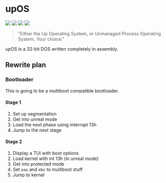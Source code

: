 # upOS

<a><img src="https://img.shields.io/github/languages/code-size/Winksplorer/upOS?style=for-the-badge&logo=files"/></a>
<a href="https://github.com/Winksplorer/upOS/blob/master/LICENSE"><img src="https://img.shields.io/github/license/Winksplorer/upOS?style=for-the-badge&logo=mozilla"/></a>
<img src="https://img.shields.io/badge/pain_and_suffering-in_assembly-blue?style=for-the-badge&logo=intel">
<img src="https://img.shields.io/badge/please_just_let_me-write_some_c-blue?style=for-the-badge&logo=c">

> "Either the Up Operating System, or Unmanaged Process Operating System. Your choice."

upOS is a 32-bit DOS written completely in assembly.

## Rewrite plan

### Bootloader

This is going to be a multiboot compatible bootloader.

#### Stage 1

1. Set up segmentation
2. Get into unreal mode
3. Load the next phase using interrupt 13h
4. Jump to the next stage

#### Stage 2

1. Display a TUI with boot options
2. Load kernel with int 13h (in unreal mode)
3. Get into protected mode
4. Set `eax` and `ebx` to multiboot stuff
5. Jump to kernel